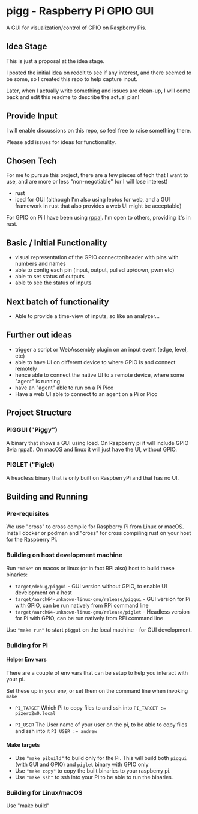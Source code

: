 # pigg - Raspberry Pi GPIO GUI

A GUI for visualization/control of GPIO on Raspberry Pis.

## Idea Stage

This is just a proposal at the idea stage.

I posted the initial idea on reddit to see if any interest, and there seemed to be some, so I created this repo to help capture input.

Later, when I actually write something and issues are clean-up, I will come back and edit this readme to 
describe the actual plan!

## Provide Input

I will enable discussions on this repo, so feel free to raise something there.

Please add issues for ideas for functionality.


## Chosen Tech

For me to pursue this project, there are a few pieces of tech that I want to use, and are more or
less "non-negotiable" (or I will lose interest)

* rust
* iced for GUI (although I'm also using leptos for web, and a GUI framework in rust that also provides a web UI might be acceptable)

For GPIO on Pi I have been using [rppal](https://github.com/golemparts/rppal). 
I'm open to others, providing it's in rust.

## Basic / Initial Functionality

* visual representation of the GPIO connector/header with pins with numbers and names
* able to config each pin (input, output, pulled up/down, pwm etc)
* able to set status of outputs
* able to see the status of inputs

## Next batch of functionality

* Able to provide a time-view of inputs, so like an analyzer...


## Further out ideas

* trigger a script or WebAssembly plugin on an input event (edge, level, etc)
* able to have UI on different device to where GPIO is and connect remotely
* hence able to connect the native UI to a remote device, where some "agent" is running
* have an "agent" able to run on a Pi Pico
* Have a web UI able to connect to an agent on a Pi or Pico

## Project Structure
### PIGGUI ("Piggy")
A binary that shows a GUI using Iced.
On Raspberry pi it will include GPIO 8via rppal).
On macOS and linux it will just have the UI, without GPIO.

### PIGLET ("Piglet)
A headless binary that is only built on RaspberryPi and that has no UI.

## Building and Running
### Pre-requisites
We use "cross" to cross compile for Raspberry Pi from Linux or macOS.
Install docker or podman and "cross" for cross compiling rust on your host for the Raspberry Pi.

### Building on host development machine
Run `"make"` on macos or linux (or in fact RPi also) host to build these binaries:
* `target/debug/piggui` - GUI version without GPIO, to enable UI development on a host
* `target/aarch64-unknown-linux-gnu/release/piggui` - GUI version for Pi with GPIO, can be run natively from RPi command line
* `target/aarch64-unknown-linux-gnu/release/piglet` - Headless version for Pi with GPIO, can be run natively from RPi command line

Use `"make run"` to start `piggui` on the local machine - for GUI development.

### Building for Pi
#### Helper Env vars
There are a couple of env vars that can be setup to help you interact with your pi.

Set these up in your env, or set them on the command line when invoking `make`

* `PI_TARGET` Which Pi to copy files to and ssh into
`PI_TARGET := pizero2w0.local`
 
* `PI_USER` The User name of your user on the pi, to be able to copy files and ssh into it
`PI_USER := andrew`

#### Make targets
* Use `"make pibuild"` to build only for the Pi. This will build both `piggui` (with GUI and GPIO) and `piglet` binary with GPIO only
* Use `"make copy"` to copy the built binaries to your raspberry pi.
* Use `"make ssh"` to ssh into your Pi to be able to run the binaries.

### Building for Linux/macOS
Use "make build"